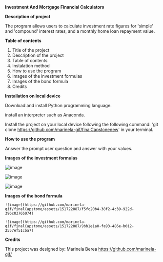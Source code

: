 **Investment And Mortgage Financial Calculators**

**Description of project**

The program allows users to calculate investment rate figures for 'simple' and 'compound' interest rates, and a monthly home loan repayment value.

**Table of contents**

1. Title of the project
2. Description of the project
3. Table of contents
4. Instalation method
5. How to use the program
6. Images of the investment formulas
7. Images of the bond formula
8. Credits

**Installation on local device**

   Download and install Python programming language.
   
   install an interpreter such as Anaconda.
   
   Install the project on your local device following the following command: 'git clone https://github.com/marinela-gif/finalCapstonenew' in your terminal.

**How to use the program**

Answer the prompt user question and answer with your values.

**Images of the investment formulas**
   
   ![image](https://github.com/marinela-gif/finalCapstone/assets/151722887/9379e350-a0e2-4e2f-9d63-52106fdd2bda)

   ![image](https://github.com/marinela-gif/finalCapstone/assets/151722887/43abcd69-2d6b-4bf2-bd1a-82b438cbde99)

   ![image](https://github.com/marinela-gif/finalCapstone/assets/151722887/ffdac769-3b40-47b6-940e-ffcfa6098edb)



**Images of the bond formula**
    
    ![image](https://github.com/marinela-gif/finalCapstone/assets/151722887/f5fc20b4-38f2-4c39-922d-396c0376b074)

    ![image](https://github.com/marinela-gif/finalCapstone/assets/151722887/9bb1e1a0-fa93-486e-b012-2557ef51cba7)



**Credits**

This project was designed by:
Marinela Berea
https://github.com/marinela-gif/





